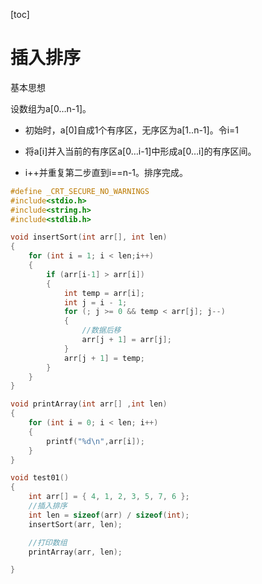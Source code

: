 [toc]

# 插入排序

基本思想

设数组为a[0…n-1]。

-   初始时，a[0]自成1个有序区，无序区为a[1..n-1]。令i=1

-   将a[i]并入当前的有序区a[0…i-1]中形成a[0…i]的有序区间。

-   i++并重复第二步直到i==n-1。排序完成。

```c
#define _CRT_SECURE_NO_WARNINGS
#include<stdio.h>
#include<string.h>
#include<stdlib.h>

void insertSort(int arr[], int len)
{
	for (int i = 1; i < len;i++)
	{
		if (arr[i-1] > arr[i])
		{
			int temp = arr[i];
			int j = i - 1;
			for (; j >= 0 && temp < arr[j]; j--)
			{
				//数据后移
				arr[j + 1] = arr[j];
			}
			arr[j + 1] = temp;
		}
	}
}

void printArray(int arr[] ,int len)
{
	for (int i = 0; i < len; i++)
	{
		printf("%d\n",arr[i]);
	}
}

void test01()
{
	int arr[] = { 4, 1, 2, 3, 5, 7, 6 };
	//插入排序
	int len = sizeof(arr) / sizeof(int);
	insertSort(arr, len);

	//打印数组
	printArray(arr, len);

}
```

